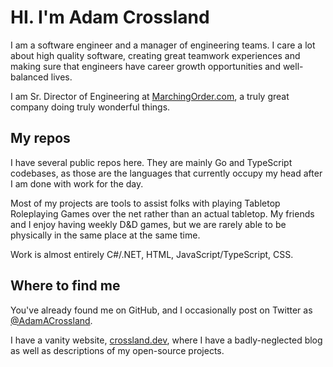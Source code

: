 # HI. I'm Adam Crossland
I am a software engineer and a manager of engineering teams. I care a lot about high quality software, creating great teamwork experiences and making sure that engineers have career growth opportunities and well-balanced lives.

 I am Sr. Director of Engineering at [MarchingOrder.com](www.marchingorder.com), a truly great company doing truly wonderful things.
## My repos
I have several public repos here. They are mainly Go and TypeScript codebases, as those are the languages that currently occupy my head after I am done with work for the day.

Most of my projects are tools to assist folks with playing Tabletop Roleplaying Games over the net rather than an actual tabletop. My friends and I enjoy having weekly D&D games, but we are rarely able to be physically in the same place at the same time.

Work is almost entirely C#/.NET, HTML, JavaScript/TypeScript, CSS.
## Where to find me
You've already found me on GitHub, and I occasionally post on Twitter as [@AdamACrossland](https://twitter.com/adamacrossland). 

I have a vanity website, [crossland.dev](https://crossland.dev), where I have a badly-neglected blog as well as descriptions of my open-source projects.
